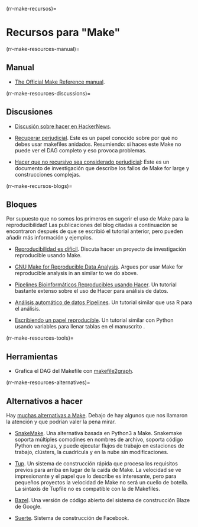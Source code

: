 (rr-make-recursos)=
# Recursos para "Make"

(rr-make-resources-manual)=
## Manual

- [The Official Make Reference manual](https://www.gnu.org/software/make/manual/make.html).

(rr-make-resources-discussions)=
## Discusiones

- [Discusión sobre hacer en HackerNews](https://news.ycombinator.com/item?id=15041986).

- [Recuperar perjudicial](http://aegis.sourceforge.net/auug97.pdf). Este es un papel conocido sobre por qué no debes usar makefiles anidados. Resumiendo: si haces este Make no puede ver el DAG completo y eso provoca problemas.

- [Hacer que no recursivo sea considerado perjudicial](https://www.microsoft.com/en-us/research/wp-content/uploads/2016/03/hadrian.pdf): Este es un documento de investigación que describe los fallos de Make for large y construcciones complejas.

(rr-make-recursos-blogs)=
## Bloques

Por supuesto que no somos los primeros en sugerir el uso de Make para la reproducibilidad! Las publicaciones del blog citadas a continuación se encontraron después de que se escribió el tutorial anterior, pero pueden añadir más información y ejemplos.

- [Reproducibilidad es difícil](https://kbroman.wordpress.com/tag/reproducible-research/). Discuta hacer un proyecto de investigación reproducible usando Make.

- [GNU Make for Reproducible Data Analysis](http://zmjones.com/make/). Argues por usar Make for reproducible analysis in an similar to we do above.

- [Pipelines Bioinformáticos Reproducibles usando Hacer](http://byronjsmith.com/make-bml/). Un tutorial bastante extenso sobre el uso de Hacer para análisis de datos.

- [Análisis automático de datos Pipelines](http://stat545.com/automation04_make-activity.html). Un tutorial similar que usa R para el análisis.

- [Escribiendo un papel reproducible](http://handbook.datalad.org/en/latest/usecases/reproducible-paper.html#automation-with-existing-tools). Un tutorial similar con Python usando variables para llenar tablas en el manuscrito .

(rr-make-resources-tools)=
## Herramientas

- Grafica el DAG del Makefile con [makefile2graph](https://github.com/lindenb/makefile2graph).

(rr-make-resources-alternatives)=
## Alternativos a hacer

Hay [muchas alternativas a Make](https://en.wikipedia.org/wiki/List_of_build_automation_software). Debajo de hay algunos que nos llamaron la atención y que podrían valer la pena mirar.

- [SnakeMake](https://snakemake.readthedocs.io/en/stable/). Una alternativa basada en Python3 a Make. Snakemake soporta múltiples comodines en nombres de archivo, soporta código Python en reglas, y puede ejecutar flujos de trabajo en estaciones de trabajo, clústers, la cuadrícula y en la nube sin modificaciones.

- [Tup](http://gittup.org/tup/index.html). Un sistema de construcción rápida que procesa los requisitos previos para arriba en lugar de la caída de Make. La velocidad se ve impresionante y el papel que lo describe es interesante, pero para pequeños proyectos la velocidad de Make no será un cuello de botella. La sintaxis de Tupfile no es compatible con la de Makefiles.

- [Bazel](https://www.bazel.build). Una versión de código abierto del sistema de construcción Blaze de Google.

- [Suerte](https://buckbuild.com/). Sistema de construcción de Facebook.


